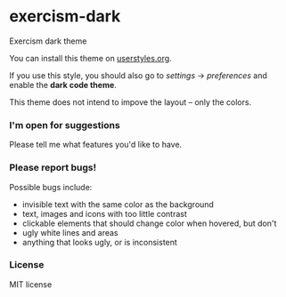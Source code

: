 # exercism-dark
Exercism dark theme

You can install this theme on [userstyles.org](https://userstyles.org/styles/174119/exercism-dark).

If you use this style, you should also go to _settings_ → _preferences_ and enable the **dark code theme**.

This theme does not intend to impove the layout – only the colors.

### I'm open for suggestions

Please tell me what features you'd like to have.

### Please report bugs!

Possible bugs include:

- invisible text with the same color as the background
- text, images and icons with too little contrast
- clickable elements that should change color when hovered, but don't
- ugly white lines and areas
- anything that looks ugly, or is inconsistent

### License
MIT license
